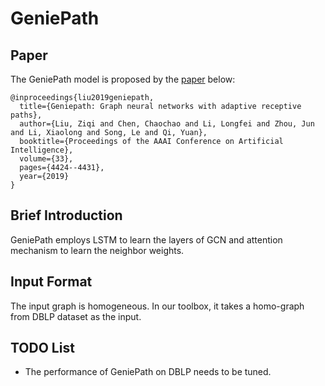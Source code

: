 
# GeniePath

## Paper
The GeniePath model is proposed by the [paper](https://arxiv.org/abs/1802.00910) below:
```
@inproceedings{liu2019geniepath,
  title={Geniepath: Graph neural networks with adaptive receptive paths},
  author={Liu, Ziqi and Chen, Chaochao and Li, Longfei and Zhou, Jun and Li, Xiaolong and Song, Le and Qi, Yuan},
  booktitle={Proceedings of the AAAI Conference on Artificial Intelligence},
  volume={33},
  pages={4424--4431},
  year={2019}
}
```


## Brief Introduction

GeniePath employs LSTM to learn the layers of GCN and attention mechanism to learn the neighbor weights. 

## Input Format

The input graph is homogeneous. In our toolbox, it takes a homo-graph from DBLP dataset as the input.

## TODO List

- The performance of GeniePath on DBLP needs to be tuned. 

